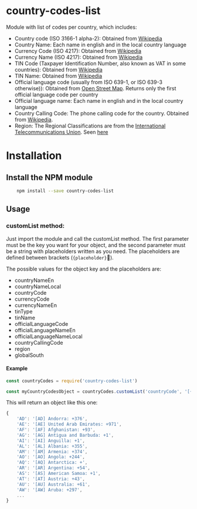 # country-codes-list
Module with list of codes per country, which includes:

- Country code (ISO 3166-1 alpha-2): Obtained from [Wikipedia](https://en.wikipedia.org/wiki/ISO_3166-1_alpha-2)
- Country Name: Each name in english and in the local country language
- Currency Code (ISO 4217): Obtained from [Wikipedia](https://en.wikipedia.org/wiki/ISO_4217)
- Currency Name (ISO 4217): Obtained from [Wikipedia](https://en.wikipedia.org/wiki/ISO_4217)
- TIN Code (Taxpayer Identification Number, also known as VAT in some countries): Obtained from [Wikipedia](https://en.wikipedia.org/wiki/VAT_identification_number)
- TIN Name: Obtained from [Wikipedia](https://en.wikipedia.org/wiki/VAT_identification_number)
- Official language code (usually from ISO 639-1, or ISO 639-3 otherwise)): Obtained from [Open Street Map](https://wiki.openstreetmap.org/wiki/Nominatim/Country_Codes). Returns only the first official language code per country
- Official language name: Each name in english and in the local country language
- Country Calling Code: The phone calling code for the country. Obtained from [Wikipedia](https://en.wikipedia.org/wiki/List_of_country_calling_codes#Alphabetical_listing_by_country_or_region). 
- Region: The Regional Classifications are from the [International Telecommunications Union](http://www.itu.int/ITU-D/ict/definitions/regions/index.html). Seen [here](https://meta.wikimedia.org/wiki/List_of_countries_by_regional_classification)


# Installation
## Install the NPM module
```bash
    npm install --save country-codes-list
```

## Usage

### customList method:

Just import the module and call the customList method. The first parameter must be the key you want for your object, and the second parameter must be a string with placeholders written as you need. The placeholders are defined between brackets (`{placeholder}`). 

The possible values for the object key and the placeholders are: 
- countryNameEn
- countryNameLocal
- countryCode
- currencyCode
- currencyNameEn
- tinType
- tinName
- officialLanguageCode
- officialLanguageNameEn
- officialLanguageNameLocal
- countryCallingCode
- region
- globalSouth

#### Example

```js
const countryCodes = require('country-codes-list')

const myCountryCodesObject = countryCodes.customList('countryCode', '[{countryCode}] {countryNameEn}: +{countryCallingCode}')
```

This will return an object like this one: 

```js
{
    'AD': '[AD] Andorra: +376',
    'AE': '[AE] United Arab Emirates: +971',
    'AF': '[AF] Afghanistan: +93',
    'AG': '[AG] Antigua and Barbuda: +1',
    'AI': '[AI] Anguilla: +1',
    'AL': '[AL] Albania: +355',
    'AM': '[AM] Armenia: +374',
    'AO': '[AO] Angola: +244',
    'AQ': '[AQ] Antarctica: +',
    'AR': '[AR] Argentina: +54',
    'AS': '[AS] American Samoa: +1',
    'AT': '[AT] Austria: +43',
    'AU': '[AU] Australia: +61',
    'AW': '[AW] Aruba: +297',
    ...
}

```